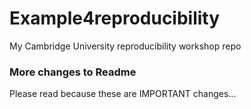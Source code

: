 # Example4reproducibility
My Cambridge University reproducibility workshop repo
### More changes to Readme 
Please read because these are IMPORTANT changes...


